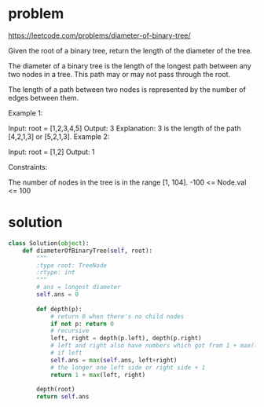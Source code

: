# problem
https://leetcode.com/problems/diameter-of-binary-tree/

Given the root of a binary tree, return the length of the diameter of the tree.

The diameter of a binary tree is the length of the longest path between any two nodes in a tree. This path may or may not pass through the root.

The length of a path between two nodes is represented by the number of edges between them.

 

Example 1:


Input: root = [1,2,3,4,5]
Output: 3
Explanation: 3 is the length of the path [4,2,1,3] or [5,2,1,3].
Example 2:

Input: root = [1,2]
Output: 1
 

Constraints:

The number of nodes in the tree is in the range [1, 104].
-100 <= Node.val <= 100

# solution
```python
class Solution(object):
    def diameterOfBinaryTree(self, root):
        """
        :type root: TreeNode
        :rtype: int
        """
        # ans = longest diameter
        self.ans = 0
        
        def depth(p):
            # return 0 when there's no child nodes
            if not p: return 0
            # recursive
            left, right = depth(p.left), depth(p.right)
            # left and right also have numbers which got from 1 + max(left, right)
            # if left
            self.ans = max(self.ans, left+right)
            # the longer one left side or right side + 1
            return 1 + max(left, right)
            
        depth(root)
        return self.ans
```